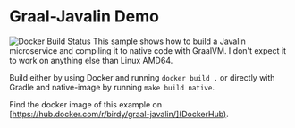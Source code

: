 # Graal-Javalin Demo
![Docker Build Status](https://img.shields.io/docker/build/birdy/graal-javalin.svg)
This sample shows how to build a Javalin microservice and compiling it to native code with GraalVM. I don't expect it to work on anything else than Linux AMD64.

Build either by using Docker and running `docker build .` or directly with Gradle and native-image by running `make build native`.

Find the docker image of this example on [https://hub.docker.com/r/birdy/graal-javalin/](DockerHub).
